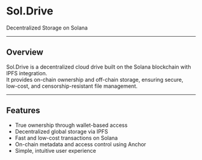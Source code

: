 # Sol.Drive  
Decentralized Storage on Solana

---

## Overview  
Sol.Drive is a decentralized cloud drive built on the Solana blockchain with IPFS integration.  
It provides on-chain ownership and off-chain storage, ensuring secure, low-cost, and censorship-resistant file management.

---

## Features  
- True ownership through wallet-based access  
- Decentralized global storage via IPFS  
- Fast and low-cost transactions on Solana  
- On-chain metadata and access control using Anchor  
- Simple, intuitive user experience
